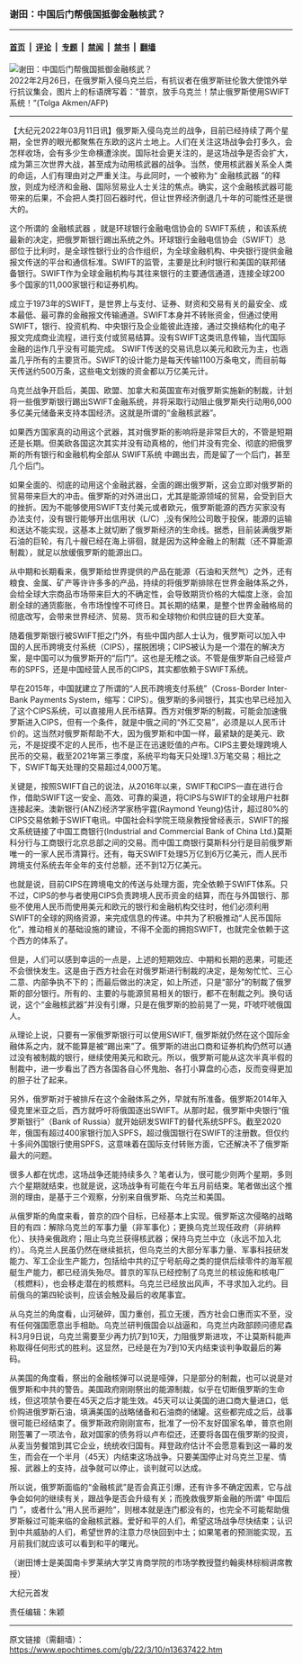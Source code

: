 ### 谢田：中国后门帮俄国抵御金融核武？

---

#### [首页](../../../..?n13637422) &nbsp;|&nbsp; [评论](../../../../../epoch-comment?n13637422) &nbsp;|&nbsp; [专题](../../../../../epoch-special?n13637422) &nbsp;|&nbsp; [禁闻](../../../../../epoch-news?n13637422) &nbsp;|&nbsp; [禁书](../../../../../books?n13637422) &nbsp;|&nbsp; [翻墙](https://github.com/gfw-breaker/nogfw/blob/master/README.md?n13637422)


<div><img alt="谢田：中国后门帮俄国抵御金融核武？" class="attachment-djy_600_400 size-djy_600_400 wp-post-image" src="https://i.epochtimes.com/assets/uploads/2022/02/id13611694-000_323Z4EJ-600x400@1200x1200.jpg"/>
<div class="caption">
 2022年2月26日，在俄罗斯入侵乌克兰后，有抗议者在俄罗斯驻伦敦大使馆外举行抗议集会，图片上的标语牌写着：“普京，放手乌克兰！禁止俄罗斯使用SWIFT系统！”(Tolga Akmen/AFP)
</div></div><hr/><div class="post_content" id="artbody" itemprop="articleBody">
 <!-- article content begin -->
 <p>
  【大纪元2022年03月11日讯】俄罗斯入侵乌克兰的战争，目前已经持续了两个星期，全世界的眼光都聚焦在东欧的这片土地上。人们在关注这场战争会打多久，会怎样收场，会有多少生命横遭涂炭。国际社会更关注的，是这场战争是否会扩大，成为第三次世界大战，甚至成为动用核武器的战争。当然，使用核武器关系全人类的命运，人们有理由对之严重关注。与此同时，一个被称为“
  <ok href="https://www.epochtimes.com/gb/tag/%E9%87%91%E8%9E%8D%E6%A0%B8%E6%AD%A6%E5%99%A8.html">
   金融核武器
  </ok>
  ”的释放，则成为经济和金融、国际贸易业人士关注的焦点。确实，这个金融核武器可能带来的后果，不会把人类打回石器时代，但让世界经济倒退几十年的可能性还是很大的。
 </p>
 <p>
  这个所谓的
  <ok href="https://www.epochtimes.com/gb/tag/%E9%87%91%E8%9E%8D%E6%A0%B8%E6%AD%A6%E5%99%A8.html">
   金融核武器
  </ok>
  ，就是环球银行金融电信协会的
  <ok href="https://www.epochtimes.com/gb/tag/swift%E7%B3%BB%E7%BB%9F.html">
   SWIFT系统
  </ok>
  ，和该系统最新的决定，把俄罗斯银行踢出系统之外。环球银行金融电信协会（SWIFT）总部位于比利时，是全球性银行业的合作组织，为全球金融机构、中央银行提供金融报文传送的平台和通信标准。SWIFT的监管，主要是比利时银行和美国的联邦储备银行。SWIFT作为全球金融机构与其往来银行的主要通信通道，连接全球200多个国家的11,000家银行和证券机构。
 </p>
 <p>
  成立于1973年的SWIFT，是世界上与支付、证券、财资和交易有关的最安全、成本最低、最可靠的金融报文传输通道。SWIFT本身并不转账资金，但通过使用SWIFT，银行、投资机构、中央银行及企业能彼此连接，通过交换结构化的电子报文完成商业流程，进行支付或贸易结算。没有SWIFT这类讯息传输，当代国际金融的运作几乎没有可能完成。 SWIFT传送的交易讯息以美元和欧元为主，也涵盖几乎所有的主要货币。SWIFT的设计能力是每天传输1100万条电文，而目前每天传送约500万条，这些电文划拨的资金都以万亿美元计。
 </p>
 <p>
  乌克兰战争开启后，美国、欧盟、加拿大和英国宣布对俄罗斯实施新的制裁，计划将一些俄罗斯银行踢出SWIFT金融系统，并将采取行动阻止俄罗斯央行动用6,000多亿美元储备来支持本国经济。这就是所谓的“金融核武器”。
 </p>
 <p>
  如果西方国家真的动用这个武器，其对俄罗斯的影响将是非常巨大的，不管是短期还是长期。但美欧各国这次其实并没有动真格的，他们并没有完全、彻底的把俄罗斯的所有银行和金融机构全部从
  <ok href="https://www.epochtimes.com/gb/tag/swift%E7%B3%BB%E7%BB%9F.html">
   SWIFT系统
  </ok>
  中踢出去，而是留了一个后门，甚至几个后门。
 </p>
 <p>
  如果全面的、彻底的动用这个金融武器，全面的踢出俄罗斯，这会立即对俄罗斯的贸易带来巨大的冲击。俄罗斯的对外进出口，尤其是能源领域的贸易，会受到巨大的挫折。因为不能够使用SWIFT支付美元或者欧元，俄罗斯能源的西方买家没有办法支付，没有银行能够开出信用状（L/C）,没有保险公司敢于投保，能源的运输和送达不能实现，这基本上就切断了俄罗斯经济的生命线。据悉，目前装满俄罗斯石油的巨轮，有几十艘已经在海上徘徊，就是因为这种金融上的制裁（还不算能源制裁），就足以放缓俄罗斯的能源出口。
 </p>
 <p>
  从中期和长期看来，俄罗斯给世界提供的产品在能源（石油和天然气）之外，还有粮食、金属、矿产等许许多多的产品，持续的将俄罗斯排除在世界金融体系之外，会给全球大宗商品市场带来巨大的不确定性，会导致期货价格的大幅度上涨，会加剧全球的通货膨胀，令市场惶惶不可终日。其长期的结果，是整个世界金融格局的彻底改写，会带来世界经济、贸易、货币和全球物价和供应链的巨大变革。
 </p>
 <p>
  随着俄罗斯银行被SWIFT拒之门外，有些中国内部人士认为，俄罗斯可以加入中国的人民币跨境支付系统（CIPS），摆脱困境；CIPS被认为是一个潜在的解决方案，是中国可以为俄罗斯开的“后门”。这也是无稽之谈。不管是俄罗斯自己经营卢布的SPFS，还是中国经营人民币的CIPS，其实都依赖于SWIFT系统。
 </p>
 <p>
  早在2015年，中国就建立了所谓的“人民币跨境支付系统”（Cross-Border Inter-Bank Payments System，缩写：CIPS）。俄罗斯的多间银行，其实也早已经加入了这个CIPS系统，可以直接用人民币结算。西方对俄罗斯的制裁，可能会加速俄罗斯进入CIPS，但有一个条件，就是中俄之间的“外汇交易”，必须是以人民币计价的。这当然对俄罗斯帮助不大，因为俄罗斯和中国一样，最紧缺的是美元、欧元，不是捉摸不定的人民币，也不是正在迅速贬值的卢布。CIPS主要处理跨境人民币的交易，截至2021年第三季度，系统平均每天只处理1.3万笔交易；相比之下，SWIFT每天处理的交易超过4,000万笔。
 </p>
 <p>
  关键是，按照SWIFT自己的说法，从2016年以来，SWIFT和CIPS一直在进行合作，借助SWIFT这一安全、高效、可靠的渠道，将CIPS与SWIFT的全球用户社群连接起来。澳新银行(ANZ)经济学家杨宇霆(Raymond Yeung)估计，超过80%的CIPS交易依赖于SWIFT电讯。中国社会科学院王晓泉教授曾经表示，SWIFT的报文系统链接了中国工商银行(Industrial and Commercial Bank of China Ltd.)莫斯科分行与工商银行北京总部之间的交易。而中国工商银行莫斯科分行是目前俄罗斯唯一的一家人民币清算行。还有，每天SWIFT处理5万亿到6万亿美元，而人民币跨境支付系统去年全年的支付总额，还不到12万亿美元。
 </p>
 <p>
  也就是说，目前CIPS在跨境电文的传送与处理方面，完全依赖于SWIFT体系。只不过，CIPS的参与者使用CIPS负责跨境人民币资金的结算，而在与外国银行、那些不使用人民币而使用美元和欧元的银行和金融机构交往时，他们必须利用SWIFT的全球的网络资源，来完成信息的传递。中共为了积极推动“人民币国际化”，推动相关的基础设施的建设，不得不全面的拥抱SWIFT，也就完全依赖于这个西方的体系了。
 </p>
 <p>
  但是，人们可以感到幸运的一点是，上述的短期效应、中期和长期的恶果，可能还不会很快发生。这是由于西方社会在对俄罗斯进行制裁的决定，是匆匆忙忙、三心二意、内部争执不下的；而最后做出的决定，如上所述，只是“部分”的制裁了俄罗斯的部分银行。所有的、主要的与能源贸易相关的银行，都不在制裁之列。换句话说，这个“金融核武器”并没有引爆，只是在俄罗斯的脸前晃了一晃，吓唬吓唬俄国人。
 </p>
 <p>
  从理论上说，只要有一家俄罗斯银行可以使用SWIFT, 俄罗斯就仍然在这个国际金融体系之内，就不能算是被“踢出来”了。俄罗斯的进出口商和证券机构仍然可以通过没有被制裁的银行，继续使用美元和欧元。所以，俄罗斯可能从这次半真半假的制裁中，进一步看出了西方各国各自心怀鬼胎、各打小算盘的心态，反而变得更加的胆子壮了起来。
 </p>
 <p>
  另外，俄罗斯对于被排斥在这个金融体系之外，早就有所准备。俄罗斯2014年入侵克里米亚之后，西方就呼吁将俄国逐出SWIFT。从那时起，俄罗斯中央银行“俄罗斯银行”（Bank of Russia）就开始研发SWIFT的替代系统SPFS。截至2020年，俄国有超过400家银行加入SPFS，超过俄国银行在SWIFT的注册数。但仅约十多间外国银行使用SPFS，这意味着在国际支付转账方面，它还解决不了俄罗斯最大的问题。
 </p>
 <p>
  很多人都在忧虑，这场战争还能持续多久？笔者认为，很可能少则两个星期，多则六个星期就结束，也就是说，这场战争有可能在今年五月前结束。笔者做出这个推测的理由，是基于三个观察，分别来自俄罗斯、乌克兰和美国。
 </p>
 <p>
  从俄罗斯的角度来看，普京的四个目标，已经基本上实现。俄罗斯这次侵略的战略目的有四：解除乌克兰的军事力量（非军事化）；更换乌克兰现任政府（非纳粹化）、扶持亲俄政府；阻止乌克兰获得核武器；保持乌克兰中立（永远不加入北约）。乌克兰人民虽仍然在继续抵抗，但乌克兰的大部分军事力量、军事科技研发能力、军工企业生产能力，包括给中共的辽宁号航母之类的提供后续零件的海军舰艇生产能力，都已经消失殆尽。普京的军队已经控制了乌克兰的核设施和核电厂（核燃料），也会移走潜在的核燃料。乌克兰已经放出风声，不寻求加入北约。目前俄乌的第四轮谈判，应该会触及最后的收尾事宜。
 </p>
 <p>
  从乌克兰的角度看，山河破碎，国力重创，孤立无援，西方社会口惠而实不至，没有任何强国愿意出手相助。乌克兰研判俄国会以战逼和，乌克兰内政部顾问德尼森科3月9日说，乌克兰需要至少再力抗7到10天，力阻俄罗斯进攻，不让莫斯科能声称取得任何形式的胜利。这显然，已经是在为7到10天内结束谈判争取最后的筹码。
 </p>
 <p>
  从美国的角度看，祭出的金融核弹可以说是哑弹，只是部分的制裁，也可以说是对俄罗斯和中共的警告。美国政府刚刚祭出的能源制裁，似乎在切断俄罗斯的生命线，但这项禁令要在45天之后才能生效。45天可以让美国的进口商大量进口，低价购进俄罗斯石油，填满美国的战略储备和石油商的储罐。这些都完成之后，战事很可能已经结束了。俄罗斯政府刚刚宣布，批准了一份不友好国家名单，普京也刚刚签署了一项法令，敌对国家的债务将以卢布偿还，还要将各国在俄罗斯的投资，从麦当劳餐馆到其它企业，统统收归国有。拜登政府估计不会愿意看到这一幕的发生，而会在一个半月（45天）内结束这场战争。只要美国停止对乌克兰卫星、情报、武器上的支持，战争就可以停止，谈判就可以达成。
 </p>
 <p>
  所以说，俄罗斯面临的“金融核武”是否会真正引爆，还有许多不确定因素，它与战争会如何的继续有关，跟战争是否会升级有关；而挽救俄罗斯金融的所谓“
  <ok href="https://www.epochtimes.com/gb/tag/%E4%B8%AD%E5%9B%BD%E5%90%8E%E9%97%A8.html">
   中国后门
  </ok>
  ”，或者什么“用人民币避险”，则根本就是连门都没有的，也完全不可能帮助俄罗斯躲过可能来临的金融核武器。爱好和平的人们，希望这场战争尽快结束；认识到中共威胁的人们，希望世界的注意力尽快回到中土；如果笔者的预测能实现，五月前我们就应该可以看到和平的曙光。
 </p>
 <p>
  （谢田博士是美国南卡罗莱纳大学艾肯商学院的市场学教授暨约翰奥林棕榈讲席教授）
 </p>
 <p>
  大纪元首发
 </p>
 <p>
  责任编辑：朱颖
 </p>
 <!-- article content end -->
 <div id="below_article_ad">
 </div>
</div>


---

原文链接（需翻墙）：https://www.epochtimes.com/gb/22/3/10/n13637422.htm